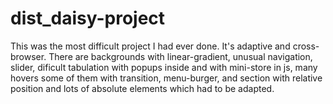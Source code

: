 # dist_daisy-project


This was the most difficult project I had ever done. It's adaptive and cross-browser. There are backgrounds with 
linear-gradient, unusual navigation, slider, dificult tabulation with popups inside and with mini-store in js, 
many hovers some of them with transition, menu-burger, and section with relative position and lots of absolute elements which had to be adapted.
